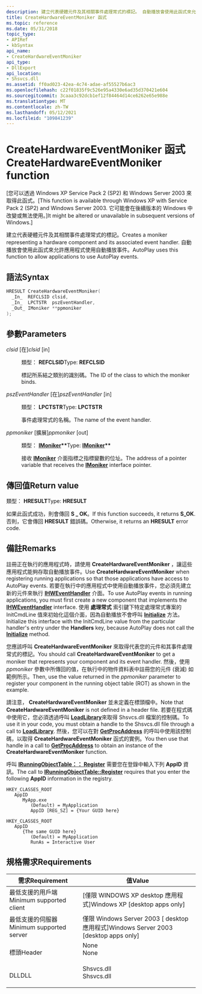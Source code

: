 ```yaml
---
description: 建立代表硬體元件及其相關事件處理常式的標記。 自動播放會使用此函式來允許應用程式使用自動播放事件。
title: CreateHardwareEventMoniker 函式
ms.topic: reference
ms.date: 05/31/2018
topic_type:
- APIRef
- kbSyntax
api_name:
- CreateHardwareEventMoniker
api_type:
- DllExport
api_location:
- Shsvcs.dll
ms.assetid: ff0ad023-42ea-4c74-adae-af55527b6ac3
ms.openlocfilehash: c22f01835f9c526e95a4330e6ad35d370421e604
ms.sourcegitcommit: 3caaa3c92dcb1ef12f84464d14ce6262e65e988e
ms.translationtype: MT
ms.contentlocale: zh-TW
ms.lasthandoff: 05/12/2021
ms.locfileid: "109841239"
---
```

# <a name="createhardwareeventmoniker-function"></a><span data-ttu-id="fc9ff-104">CreateHardwareEventMoniker 函式</span><span class="sxs-lookup"><span data-stu-id="fc9ff-104">CreateHardwareEventMoniker function</span></span>

<span data-ttu-id="fc9ff-105">\[您可以透過 Windows XP Service Pack 2 (SP2) 和 Windows Server 2003 來取得此函式。</span><span class="sxs-lookup"><span data-stu-id="fc9ff-105">\[This function is available through Windows XP with Service Pack 2 (SP2) and Windows Server 2003.</span></span> <span data-ttu-id="fc9ff-106">它可能會在後續版本的 Windows 中改變或無法使用。\]</span><span class="sxs-lookup"><span data-stu-id="fc9ff-106">It might be altered or unavailable in subsequent versions of Windows.\]</span></span>

<span data-ttu-id="fc9ff-107">建立代表硬體元件及其相關事件處理常式的標記。</span><span class="sxs-lookup"><span data-stu-id="fc9ff-107">Creates a moniker representing a hardware component and its associated event handler.</span></span> <span data-ttu-id="fc9ff-108">自動播放會使用此函式來允許應用程式使用自動播放事件。</span><span class="sxs-lookup"><span data-stu-id="fc9ff-108">AutoPlay uses this function to allow applications to use AutoPlay events.</span></span>

## <a name="syntax"></a><span data-ttu-id="fc9ff-109">語法</span><span class="sxs-lookup"><span data-stu-id="fc9ff-109">Syntax</span></span>


```C++
HRESULT CreateHardwareEventMoniker(
  _In_  REFCLSID clsid,
  _In_  LPCTSTR  pszEventHandler,
  _Out_ IMoniker **ppmoniker
);
```



## <a name="parameters"></a><span data-ttu-id="fc9ff-110">參數</span><span class="sxs-lookup"><span data-stu-id="fc9ff-110">Parameters</span></span>

<dl> <dt>

<span data-ttu-id="fc9ff-111">*clsid* \[在\]</span><span class="sxs-lookup"><span data-stu-id="fc9ff-111">*clsid* \[in\]</span></span>
</dt> <dd>

<span data-ttu-id="fc9ff-112">類型： **REFCLSID**</span><span class="sxs-lookup"><span data-stu-id="fc9ff-112">Type: **REFCLSID**</span></span>

<span data-ttu-id="fc9ff-113">標記所系結之類別的識別碼。</span><span class="sxs-lookup"><span data-stu-id="fc9ff-113">The ID of the class to which the moniker binds.</span></span>

</dd> <dt>

<span data-ttu-id="fc9ff-114">*pszEventHandler* \[在\]</span><span class="sxs-lookup"><span data-stu-id="fc9ff-114">*pszEventHandler* \[in\]</span></span>
</dt> <dd>

<span data-ttu-id="fc9ff-115">類型： **LPCTSTR**</span><span class="sxs-lookup"><span data-stu-id="fc9ff-115">Type: **LPCTSTR**</span></span>

<span data-ttu-id="fc9ff-116">事件處理常式的名稱。</span><span class="sxs-lookup"><span data-stu-id="fc9ff-116">The name of the event handler.</span></span>

</dd> <dt>

<span data-ttu-id="fc9ff-117">*ppmoniker* \[擴展\]</span><span class="sxs-lookup"><span data-stu-id="fc9ff-117">*ppmoniker* \[out\]</span></span>
</dt> <dd>

<span data-ttu-id="fc9ff-118">類型： **[ **IMoniker**](/windows/win32/api/objidl/nn-objidl-imoniker)\*\***</span><span class="sxs-lookup"><span data-stu-id="fc9ff-118">Type: **[**IMoniker**](/windows/win32/api/objidl/nn-objidl-imoniker)\*\***</span></span>

<span data-ttu-id="fc9ff-119">接收 [**IMoniker**](/windows/win32/api/objidl/nn-objidl-imoniker) 介面指標之指標變數的位址。</span><span class="sxs-lookup"><span data-stu-id="fc9ff-119">The address of a pointer variable that receives the [**IMoniker**](/windows/win32/api/objidl/nn-objidl-imoniker) interface pointer.</span></span>

</dd> </dl>

## <a name="return-value"></a><span data-ttu-id="fc9ff-120">傳回值</span><span class="sxs-lookup"><span data-stu-id="fc9ff-120">Return value</span></span>

<span data-ttu-id="fc9ff-121">類型： **HRESULT**</span><span class="sxs-lookup"><span data-stu-id="fc9ff-121">Type: **HRESULT**</span></span>

<span data-ttu-id="fc9ff-122">如果此函式成功，則會傳回 **S \_ OK**。</span><span class="sxs-lookup"><span data-stu-id="fc9ff-122">If this function succeeds, it returns **S\_OK**.</span></span> <span data-ttu-id="fc9ff-123">否則，它會傳回 **HRESULT** 錯誤碼。</span><span class="sxs-lookup"><span data-stu-id="fc9ff-123">Otherwise, it returns an **HRESULT** error code.</span></span>

## <a name="remarks"></a><span data-ttu-id="fc9ff-124">備註</span><span class="sxs-lookup"><span data-stu-id="fc9ff-124">Remarks</span></span>

<span data-ttu-id="fc9ff-125">註冊正在執行的應用程式時，請使用 **CreateHardwareEventMoniker** ，讓這些應用程式能夠存取自動播放事件。</span><span class="sxs-lookup"><span data-stu-id="fc9ff-125">Use **CreateHardwareEventMoniker** when registering running applications so that those applications have access to AutoPlay events.</span></span> <span data-ttu-id="fc9ff-126">若要在執行中的應用程式中使用自動播放事件，您必須先建立新的元件來執行 [**IHWEventHandler**](/windows/desktop/api/Shobjidl/nn-shobjidl-ihweventhandler) 介面。</span><span class="sxs-lookup"><span data-stu-id="fc9ff-126">To use AutoPlay events in running applications, you must first create a new component that implements the [**IHWEventHandler**](/windows/desktop/api/Shobjidl/nn-shobjidl-ihweventhandler) interface.</span></span> <span data-ttu-id="fc9ff-127">使用 **處理常式** 索引鍵下特定處理常式專案的 InitCmdLine 值來初始化這個介面，因為自動播放不會呼叫 [**Initialize**](/windows/desktop/api/Shobjidl/nf-shobjidl-ihweventhandler-initialize) 方法。</span><span class="sxs-lookup"><span data-stu-id="fc9ff-127">Initialize this interface with the InitCmdLine value from the particular handler's entry under the **Handlers** key, because AutoPlay does not call the [**Initialize**](/windows/desktop/api/Shobjidl/nf-shobjidl-ihweventhandler-initialize) method.</span></span>

<span data-ttu-id="fc9ff-128">您應該呼叫 **CreateHardwareEventMoniker** 來取得代表您的元件和其事件處理常式的標記。</span><span class="sxs-lookup"><span data-stu-id="fc9ff-128">You should call **CreateHardwareEventMoniker** to get a moniker that represents your component and its event handler.</span></span> <span data-ttu-id="fc9ff-129">然後，使用 *ppmoniker* 參數中所傳回的值，在執行中的物件資料表中註冊您的元件 (衰減) 如範例所示。</span><span class="sxs-lookup"><span data-stu-id="fc9ff-129">Then, use the value returned in the *ppmoniker* parameter to register your component in the running object table (ROT) as shown in the example.</span></span>

<span data-ttu-id="fc9ff-130">請注意， **CreateHardwareEventMoniker** 並未定義在標頭檔中。</span><span class="sxs-lookup"><span data-stu-id="fc9ff-130">Note that **CreateHardwareEventMoniker** is not defined in a header file.</span></span> <span data-ttu-id="fc9ff-131">若要在程式碼中使用它，您必須透過呼叫 [**LoadLibrary**](/windows/win32/api/libloaderapi/nf-libloaderapi-loadlibrarya)來取得 Shsvcs.dll 檔案的控制碼。</span><span class="sxs-lookup"><span data-stu-id="fc9ff-131">To use it in your code, you must obtain a handle to the Shsvcs.dll file through a call to [**LoadLibrary**](/windows/win32/api/libloaderapi/nf-libloaderapi-loadlibrarya).</span></span> <span data-ttu-id="fc9ff-132">然後，您可以在對 [**GetProcAddress**](/windows/win32/api/libloaderapi/nf-libloaderapi-getprocaddress) 的呼叫中使用該控制碼，以取得 **CreateHardwareEventMoniker** 函式的實例。</span><span class="sxs-lookup"><span data-stu-id="fc9ff-132">You then use that handle in a call to [**GetProcAddress**](/windows/win32/api/libloaderapi/nf-libloaderapi-getprocaddress) to obtain an instance of the **CreateHardwareEventMoniker** function.</span></span>

<span data-ttu-id="fc9ff-133">呼叫 [**IRunningObjectTable：： Register**](/windows/win32/api/objidl/nf-objidl-irunningobjecttable-register) 需要您在登錄中輸入下列 **AppID** 資訊。</span><span class="sxs-lookup"><span data-stu-id="fc9ff-133">The call to [**IRunningObjectTable::Register**](/windows/win32/api/objidl/nf-objidl-irunningobjecttable-register) requires that you enter the following **AppID** information in the registry.</span></span>

```
HKEY_CLASSES_ROOT
   AppID
      MyApp.exe
         (Default) = MyApplication
         AppID [REG_SZ] = {Your GUID here}
```

```
HKEY_CLASSES_ROOT
   AppID
      {The same GUID here}
         (Default) = MyApplication
         RunAs = Interactive User
```

## <a name="requirements"></a><span data-ttu-id="fc9ff-134">規格需求</span><span class="sxs-lookup"><span data-stu-id="fc9ff-134">Requirements</span></span>



| <span data-ttu-id="fc9ff-135">需求</span><span class="sxs-lookup"><span data-stu-id="fc9ff-135">Requirement</span></span> | <span data-ttu-id="fc9ff-136">值</span><span class="sxs-lookup"><span data-stu-id="fc9ff-136">Value</span></span> |
|-------------------------------------|---------------------------------------------------------------------------------------|
| <span data-ttu-id="fc9ff-137">最低支援的用戶端</span><span class="sxs-lookup"><span data-stu-id="fc9ff-137">Minimum supported client</span></span><br/> | <span data-ttu-id="fc9ff-138">\[僅限 WINDOWS XP desktop 應用程式\]</span><span class="sxs-lookup"><span data-stu-id="fc9ff-138">Windows XP \[desktop apps only\]</span></span><br/>                                           |
| <span data-ttu-id="fc9ff-139">最低支援的伺服器</span><span class="sxs-lookup"><span data-stu-id="fc9ff-139">Minimum supported server</span></span><br/> | <span data-ttu-id="fc9ff-140">僅限 Windows Server 2003 \[ desktop 應用程式\]</span><span class="sxs-lookup"><span data-stu-id="fc9ff-140">Windows Server 2003 \[desktop apps only\]</span></span><br/>                                  |
| <span data-ttu-id="fc9ff-141">標頭</span><span class="sxs-lookup"><span data-stu-id="fc9ff-141">Header</span></span><br/>                   | <dl> <span data-ttu-id="fc9ff-142"><dt>None</dt></span><span class="sxs-lookup"><span data-stu-id="fc9ff-142"><dt>None</dt></span></span> </dl>       |
| <span data-ttu-id="fc9ff-143">DLL</span><span class="sxs-lookup"><span data-stu-id="fc9ff-143">DLL</span></span><br/>                      | <dl> <span data-ttu-id="fc9ff-144"><dt>Shsvcs.dll</dt></span><span class="sxs-lookup"><span data-stu-id="fc9ff-144"><dt>Shsvcs.dll</dt></span></span> </dl> |



 

 
